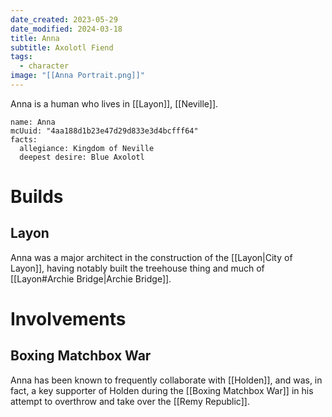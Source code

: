 ```yaml
---
date_created: 2023-05-29
date_modified: 2024-03-18
title: Anna
subtitle: Axolotl Fiend
tags:
  - character
image: "[[Anna Portrait.png]]"
---
```


Anna is a human who lives in [[Layon]], [[Neville]].

```infobox-character
name: Anna
mcUuid: "4aa188d1b23e47d29d833e3d4bcfff64"
facts:
  allegiance: Kingdom of Neville
  deepest desire: Blue Axolotl
```

# Builds

## Layon

Anna was a major architect in the construction of the [[Layon|City of Layon]], having notably built the treehouse thing and much of [[Layon#Archie Bridge|Archie Bridge]].

# Involvements

## Boxing Matchbox War

Anna has been known to frequently collaborate with [[Holden]], and was, in fact, a key supporter of Holden during the [[Boxing Matchbox War]] in his attempt to overthrow and take over the [[Remy Republic]].